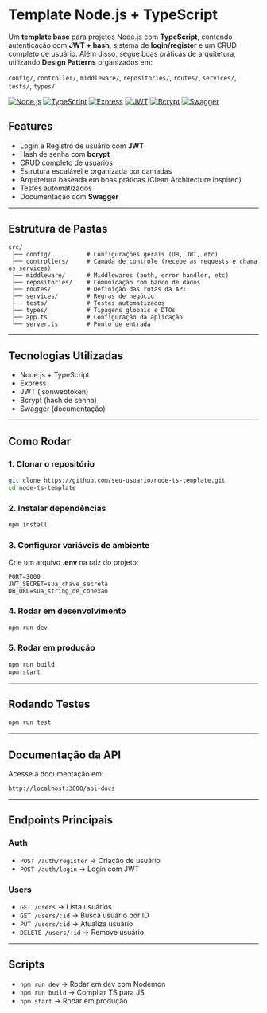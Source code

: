 # Template Node.js + TypeScript

Um **template base** para projetos Node.js com **TypeScript**, contendo autenticação com **JWT + hash**, sistema de **login/register** e um CRUD completo de usuário.
Além disso, segue boas práticas de arquitetura, utilizando **Design Patterns** organizados em:

`config/`, `controller/`, `middleware/`, `repositories/`, `routes/`, `services/`, `tests/`, `types/`.

[![Node.js](https://img.shields.io/badge/Node.js-339933?style=for-the-badge\&logo=node.js\&logoColor=white)](https://nodejs.org/)
[![TypeScript](https://img.shields.io/badge/TypeScript-007ACC?style=for-the-badge\&logo=typescript\&logoColor=white)](https://www.typescriptlang.org/)
[![Express](https://img.shields.io/badge/Express-000000?style=for-the-badge\&logo=express\&logoColor=white)](https://expressjs.com/)
[![JWT](https://img.shields.io/badge/JWT-000000?style=for-the-badge\&logo=jsonwebtokens\&logoColor=white)](https://jwt.io/)
[![Bcrypt](https://img.shields.io/badge/Bcrypt-0F2D3C?style=for-the-badge)](https://www.npmjs.com/package/bcrypt)
[![Swagger](https://img.shields.io/badge/Swagger-85EA2D?style=for-the-badge\&logo=swagger\&logoColor=white)](https://swagger.io/)

## Features

* Login e Registro de usuário com **JWT**
* Hash de senha com **bcrypt**
* CRUD completo de usuários
* Estrutura escalável e organizada por camadas
* Arquitetura baseada em boas práticas (Clean Architecture inspired)
* Testes automatizados
* Documentação com **Swagger**

---

## Estrutura de Pastas

```
src/
 ├── config/          # Configurações gerais (DB, JWT, etc)
 ├── controllers/     # Camada de controle (recebe as requests e chama os services)
 ├── middleware/      # Middlewares (auth, error handler, etc)
 ├── repositories/    # Comunicação com banco de dados
 ├── routes/          # Definição das rotas da API
 ├── services/        # Regras de negócio
 ├── tests/           # Testes automatizados
 ├── types/           # Tipagens globais e DTOs
 ├── app.ts           # Configuração da aplicação
 └── server.ts        # Ponto de entrada
```

---

## Tecnologias Utilizadas

* Node.js + TypeScript
* Express
* JWT (jsonwebtoken)
* Bcrypt (hash de senha)
* Swagger (documentação)

---

## Como Rodar

### 1. Clonar o repositório

```bash
git clone https://github.com/seu-usuario/node-ts-template.git
cd node-ts-template
```

### 2. Instalar dependências

```bash
npm install
```

### 3. Configurar variáveis de ambiente

Crie um arquivo **.env** na raiz do projeto:

```env
PORT=3000
JWT_SECRET=sua_chave_secreta
DB_URL=sua_string_de_conexao
```

### 4. Rodar em desenvolvimento

```bash
npm run dev
```

### 5. Rodar em produção

```bash
npm run build
npm start
```

---

## Rodando Testes

```bash
npm run test
```

---

## Documentação da API

Acesse a documentação em:

```
http://localhost:3000/api-docs
```

---

## Endpoints Principais

### Auth

* `POST /auth/register` → Criação de usuário
* `POST /auth/login` → Login com JWT

### Users

* `GET /users` → Lista usuários
* `GET /users/:id` → Busca usuário por ID
* `PUT /users/:id` → Atualiza usuário
* `DELETE /users/:id` → Remove usuário

---

## Scripts

* `npm run dev` → Rodar em dev com Nodemon
* `npm run build` → Compilar TS para JS
* `npm start` → Rodar em produção



